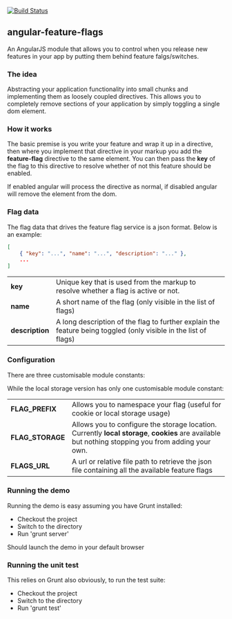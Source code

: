 [![Build Status](https://secure.travis-ci.org/mjt01/angular-feature-flags.png?branch=master)](https://travis-ci.org/mjt01/angular-feature-flags)
## angular-feature-flags

An AngularJS module that allows you to control when you release new features in your app by putting them behind feature falgs/switches.


### The idea

Abstracting your application functionality into small chunks and implementing them as loosely coupled directives. This allows you to completely remove sections of your application by simply toggling a single dom element.


### How it works

The basic premise is you write your feature and wrap it up in a directive, then where you implement that directive in your markup you add the **feature-flag** directive to the same element. You can then pass the **key** of the flag to this directive to resolve whether of not this feature should be enabled.

If enabled angular will process the directive as normal, if disabled angular will remove the element from the dom.


### Flag data

The flag data that drives the feature flag service is a json format. Below is an example:
```json
[
    { "key": "...", "name": "...", "description": "..." },
    ...
]
```
<table>
   <tr>
    <td><b>key</b></td>
    <td>Unique key that is used from the markup to resolve whether a flag is active or not.</td>
   </tr>
   <tr>
    <td><b>name</b></td>
    <td>A short name of the flag (only visible in the list of flags)</td>
   </tr>
   <tr>
    <td><b>description</b></td>
    <td>A long description of the flag to further explain the feature being toggled (only visible in the list of flags)</td>
   </tr>
</table>


### Configuration

There are three customisable module constants:

While the local storage version has only one customisable module constant:

<table>
  <tr>
    <td><b>FLAG_PREFIX</b></td>
    <td>Allows you to namespace your flag (useful for cookie or local storage usage)</td>
  </tr>
  <tr>
    <td><b>FLAG_STORAGE</b></td>
    <td>Allows you to configure the storage location. Currently <b>local storage</b>, <b>cookies</b> are available but nothing stopping you from adding your own.</td>
  </tr>
  <tr>
    <td><b>FLAGS_URL</b></td>
    <td>A url or relative file path to retrieve the json file containing all the available feature flags</td>
  </tr>
</table>


### Running the demo

Running the demo is easy assuming you have Grunt installed:

- Checkout the project
- Switch to the directory
- Run 'grunt server'

Should launch the demo in your default browser


### Running the unit test

This relies on Grunt also obviously, to run the test suite:

- Checkout the project
- Switch to the directory
- Run 'grunt test'